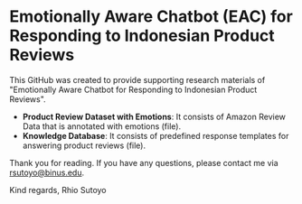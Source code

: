 # Emotionally Aware Chatbot (EAC) for Responding to Indonesian Product Reviews
This GitHub was created to provide supporting research materials of "Emotionally Aware Chatbot for Responding to Indonesian Product Reviews".
- **Product Review Dataset with Emotions**: It consists of Amazon Review Data that is annotated with emotions (file).
- **Knowledge Database**: It consists of predefined response templates for answering product reviews (file).

Thank you for reading. If you have any questions, please contact me via rsutoyo@binus.edu.

Kind regards,
Rhio Sutoyo
